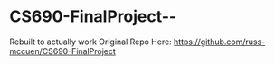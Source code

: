 # CS690-FinalProject--
Rebuilt to actually work
Original Repo Here: https://github.com/russ-mccuen/CS690-FinalProject
